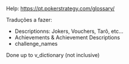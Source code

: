 
Help:
https://pt.pokerstrategy.com/glossary/

Traduções a fazer:

- Descriptionns: Jokers, Vouchers, Tarô, etc...
- Achievements & Achievement Descriptions
- challenge_names

Done up to v_dictionary (not inclusive)